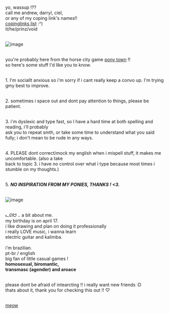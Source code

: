 yo, wassup !?? 
<br/> call me andrew, darryl, ciel,
<br/> or any of my coping link's names!!
<br/> [copinglinks list](https://rentry.co/garfeiiedllasagna) :^)
<br/> it/he/prinz/void

<br/>![image](https://media.discordapp.net/attachments/846452802183888926/960679477006991430/unknown.png?width=1025&height=393)

<br/> you're probably here from the horse city game [pony town](https://pony.town) !! 
<br/> so here's some stuff I'd like you to know.

<br/> 1. I'm sociallt anxious so i'm sorry if i cant really keep a convo up. I'm trying gmy best to improve.

<br/> 2. sometimes i space out and dont pay attention to things, please be patient.

<br/> 3. i'm dyslexic and type fast, so I have a hard time at both spelling and reading, i'll probably
<br/> ask you to repeat smth, or take some time to understand what you said fully; i don't mean to be rude in any ways.

<br/> 4. PLEASE dont correct/mock my english when i mispell stuff, it makes me uncomfortable. (also a take 
<br/> back to topic 3. i have no control over what i type because most times i stumble on my thoughts.)

<br/> 5. ***NO INSPIRATION FROM MY PONIES, THANKS ! <3.***

<br/>![image](https://media.discordapp.net/attachments/846452802183888926/960679592589394070/unknown.png?width=1025&height=393)

<br/> ᓚᘏᗢ .. a bit about me.
<br/> my birthday is on april 17.
<br/> i like drawing and plan on doing it professionally
<br/> i really LOVE music, i wanna learn
<br/> electric guitar and kalimba.
<br/>
<br/> i'm brazilian. 
<br/> pt-br / english
<br/> big fan of little casual games ! 
<br/> **homosexual, biromantic,** 
<br/> **transmasc (agender) and aroace**

<br/> please dont be afraid of intearcting !! i really want new friends :D
<br/>  thats about it, thank you for checking this out !! ♡

<br/>[meow](https://youtu.be/w_ruJqPxaLk)

<!---
andrewlikescats/andrewlikescats is a ✨ special ✨ repository because its `README.md` (this file) appears on your GitHub profile.
You can click the Preview link to take a look at your changes.
--->
